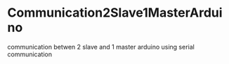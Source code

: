 # Communication2Slave1MasterArduino
communication betwen 2 slave and 1 master arduino using serial communication
